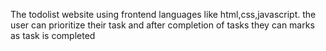The todolist website using frontend languages like html,css,javascript. the user can prioritize their task and after completion of tasks they can marks as task is completed
